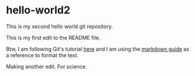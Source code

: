 # hello-world2
This is my second hello world git repository.

This is my first edit to the README file. 

Btw, I am following Git's tutorial [here](https://docs.github.com/en/get-started/quickstart/hello-world) and I am using the [markdown guide](https://www.markdownguide.org/cheat-sheet/) as a reference to format the text.

Making another edit. For science.
